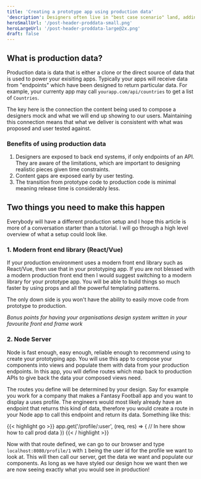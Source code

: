 ```yaml
---
title: 'Creating a prototype app using production data'
'description': Designers often live in "best case scenario" land, adding the best images or copy to their mocks. This makes for pretty picture but when engineers start putting things together it can quickly fall apart.
heroSmallUrl: '/post-header-proddata-small.png'
heroLargeUrl: '/post-header-proddata-large@2x.png'
draft: false
---
```


## What is production data?

Production data is data that is either a clone or the direct source of data that is used to power your exisiting apps. Typically your apps will receive data from "endpoints" which have been designed to return particular data. For example, your currenty app  may call `yourapp.com/api/countries` to get a list of `Countries`.

The key here is the connection the content being used to compose a designers mock and what we will end up showing to our users. Maintaining this connection means that what we deliver is consistent with what was proposed and user tested against.

### Benefits of using production data

1. Designers are exposed to back end systems, if only endpoints of an API. They are aware of the limitations, which are important to designing realistic pieces given time constraints.
2. Content gaps are exposed early by user testing.
3. The transition from prototype code to production code is minimal meaning release time is considerably less.

## Two things you need to make this happen

Everybody will have a different production setup and I hope this article is more of a conversation starter than a tutorial. I will go through a high level overview of what a setup could look like.

### 1. Modern front end library (React/Vue)

If your production environment uses a modern front end library such as React/Vue, then use that in your prototyping app. If you are not blessed with a modern production front end then I would suggest switching to a modern library for your prototype app. You will be able to build things so much faster by using props and all the powerful templating patterns.

The only down side is you won't have the ability to easily move code from prototype to production.

*Bonus points for having your organisations design system written in your favourite front end frame work*

### 2. Node Server

Node is fast enough, easy enough, reliable enough to recommend using to create your prototyping app. You will use this app to compose your components into views and populate them with data from your production endpoints. In this app, you will define routes which map back to production APIs to give back the data your composed views need.

The routes you define will be determined by your design. Say for example you work for a company that makes a Fantasy Football app and you want to display a uses profile. The engineers would most likely already have an endpoint that returns this kind of data, therefore you would create a route in your Node app to call this endpoint and return its data. Something like this:

{{< highlight go >}}
  app.get('/profile/:user', (req, res) => {
    // In here show how to call prod data
  })
{{< / highlight >}}

Now with that route defined, we can go to our browser and type `localhost:8080/profile/1` with `1` being the user id for the profile we want to look at. This will then call our server, get the data we want and populate our components. As long as we have styled our design how we want then we are now seeing exactly what you would see in production!
